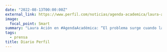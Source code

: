 ```yaml
---
date: "2022-08-13T00:00:00Z"
external_link: https://www.perfil.com/noticias/agenda-academica/laura-acion-el-problema-surge-cuando-la-inteligencia-artificial-se-mete-con-la-democracia-la-salud-o-la-justicia.phtml
image:
  focal_point: Smart
summary: "Laura Ación en #AgendaAcadémica: “El problema surge cuando la inteligencia artificial se mete con la democracia, la salud o la justicia”"
tags:
  - prensa
title: Diario Perfil
---
```

